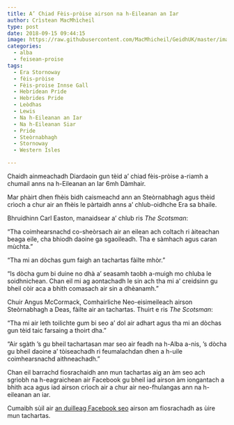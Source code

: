 ```yaml
---
title: A’ Chiad Fèis-pròise airson na h-Eileanan an Iar
author: Crìstean MacMhìcheil
type: post
date: 2018-09-15 09:44:15
image: https://raw.githubusercontent.com/MacMhicheil/GeidhUK/master/images/2018-09-15-a-chiad-feis-proise-airson-na-h-eileanan-an-iar.jpg
categories:
  - alba
  - feisean-proise
tags:
  - Era Stornoway
  - fèis-pròise
  - Fèis-proise Innse Gall
  - Hebridean Pride
  - Hebrides Pride
  - Leòdhas
  - Lewis
  - Na h-Eileanan an Iar
  - Na h-Eileanan Siar
  - Pride
  - Steòrnabhagh
  - Stornoway
  - Western Isles

---
```

Chaidh ainmeachadh Diardaoin gun tèid a&#8217; chiad fèis-pròise a-riamh a chumail anns na h-Eileanan an Iar 6mh Dàmhair.

<!--more-->

Mar phàirt dhen fhèis bidh caismeachd ann an Steòrnabhagh agus thèid crìoch a chur air an fhèis le pàrtaidh anns a&#8217; chlub-oidhche Era sa bhaile.

Bhruidhinn Carl Easton, manaidsear a&#8217; chlub ris _The Scotsman_:

&#8220;Tha coimhearsnachd co-sheòrsach air an eilean ach coltach ri àiteachan beaga eile, cha bhiodh daoine ga sgaoileadh. Tha e sàmhach agus caran mùchta.&#8221;

&#8220;Tha mi an dòchas gum faigh an tachartas fàilte mhòr.&#8221;

&#8220;Is dòcha gum bi duine no dhà a&#8217; seasamh taobh a-muigh mo chluba le soidhnichean. Chan eil mi ag aontachadh le sin ach tha mi a&#8217; creidsinn gu bheil còir aca a bhith comasach air sin a dhèanamh.&#8221;

Chuir Angus McCormack, Comhairliche Neo-eisimeileach airson Steòrnabhagh a Deas, fàilte air an tachartas. Thuirt e ris _The Scotsman_:

&#8220;Tha mi air leth toilichte gum bi seo a&#8217; dol air adhart agus tha mi an dòchas gun tèid taic farsaing a thoirt dha.&#8221;

&#8220;Air sgàth &#8217;s gu bheil tachartasan mar seo air feadh na h-Alba a-nis, &#8217;s dòcha gu bheil daoine a&#8217; tòiseachadh ri feumalachdan dhen a h-uile coimhearsnachd aithneachadh.&#8221;

Chan eil barrachd fiosrachaidh ann mun tachartas aig an àm seo ach sgrìobh na h-eagraichean air Facebook gu bheil iad airson àm iongantach a bhith aca agus iad airson crìoch air a chur air neo-fhulangas ann na h-eileanan an iar.

Cumaibh sùil air [an duilleag Facebook seo][1] airson am fiosrachadh as ùire mun tachartas.

 [1]: https://www.facebook.com/events/814850965531310/
